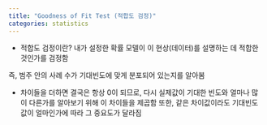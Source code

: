 ```yaml
---
title: "Goodness of Fit Test (적합도 검정)"
categories: statistics
---
```

* 적합도 검정이란?
내가 설정한 확률 모델이 이 현상(데이터)를 설명하는 데 적합한 것인가를 검정함

즉, 범주 안의 사례 수가 기대빈도에 맞게 분포되어 있는지를 알아봄

* 차이들을 더하면 결국은 항상 0이 되므로, 다시 실제값이 기대한 빈도와 얼마나 많이 다른가를 알아보기 위해 이 차이들을 제곱함
또한, 같은 차이값이라도 기대빈도값이 얼마인가에 따라 그 중요도가 달라짐

